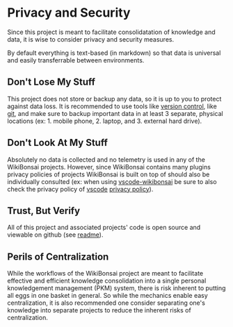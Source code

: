# Privacy and Security

Since this project is meant to facilitate consolidatation of knowledge and data, it is wise to consider privacy and security measures.

By default everything is text-based (in markdown) so that data is universal and easily transferrable between environments.

## Don't Lose My Stuff

This project does not store or backup any data, so it is up to you to protect against data loss. It is recommended to use tools like [version control][wiki-vrsn-ctrl], like [git][git], and make sure to backup important data in at least 3 separate, physical locations (ex: 1. mobile phone, 2. laptop, and 3. external hard drive).

## Don't Look At My Stuff

Absolutely no data is collected and no telemetry is used in any of the WikiBonsai projects. However, since WikiBonsai contains many plugins privacy policies of projects WikiBonsai is built on top of should also be individually consulted (ex: when using [vscode-wikibonsai][wikbon-repo-vscode-wikibonsai] be sure to also check the privacy policy of [vscode][vscode] [privacy policy][vscode-privacy]).

## Trust, But Verify

All of this project and associated projects' code is open source and viewable on github (see [readme][wiki-doc-readme]).

## Perils of Centralization

While the workflows of the WikiBonsai project are meant to facilitate effective and efficient knowledge consolidation into a single personal knowledgement management (PKM) system, there is risk inherent to putting all eggs in one basket in general. So while the mechanics enable easy centralization, it is also recommended one consider separating one's knowledge into separate projects to reduce the inherent risks of centralization.


[git]: <https://git-scm.com/book/en/v2/Getting-Started-What-is-Git%3F>
[vscode]: <https://github.com/microsoft/vscode>
[vscode-privacy]: <https://privacy.microsoft.com/en-us/privacystatement>
[wiki-vrsn-ctrl]: <https://en.wikipedia.org/wiki/Version_control>

[wiki-doc-readme]: <https://github.com/wikibonsai/wikibonsai/tree/main/docs/README.md>
[wikbon-repo-vscode-wikibonsai]: <https://github.com/wikibonsai/vscode-wikibonsai>
